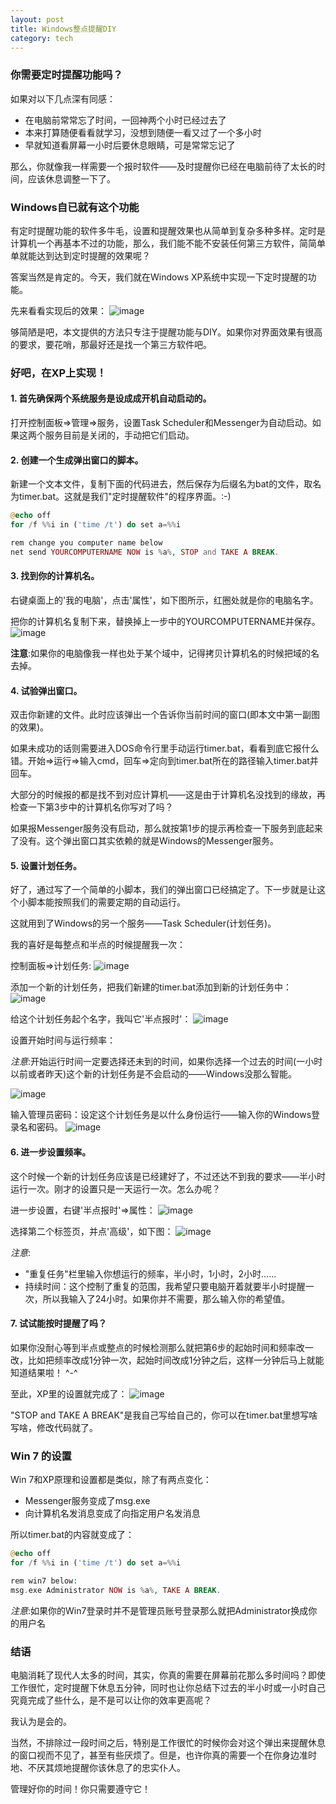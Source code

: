 ```yaml
---
layout: post
title: Windows整点提醒DIY
category: tech
---
```


### 你需要定时提醒功能吗？

如果对以下几点深有同感：

* 在电脑前常常忘了时间，一回神两个小时已经过去了
* 本来打算随便看看就学习，没想到随便一看又过了一个多小时
* 早就知道看屏幕一小时后要休息眼睛，可是常常忘记了

那么，你就像我一样需要一个报时软件——及时提醒你已经在电脑前待了太长的时间，应该休息调整一下了。

### Windows自已就有这个功能

有定时提醒功能的软件多牛毛，设置和提醒效果也从简单到复杂多种多样。定时是计算机一个再基本不过的功能，那么，我们能不能不安装任何第三方软件，简简单单就能达到达到定时提醒的效果呢？

答案当然是肯定的。今天，我们就在Windows XP系统中实现一下定时提醒的功能。

先来看看实现后的效果： 
![image](https://public.sn2.livefilestore.com/y1pltPnYdZg9WmJ6kjwJ5ZAQ4oAE9CFbcTQ-B-EcI4kvFm-cI4AWU4X8_m5owAfwievXt72MAzv9Bs2qojyIVOCjg/Qtz0Z%20-%20Imgur%20(1).png?psid=1)

够简陋是吧，本文提供的方法只专注于提醒功能与DIY。如果你对界面效果有很高的要求，要花哨，那最好还是找一个第三方软件吧。

### 好吧，在XP上实现！ 

#### 1. 首先确保两个系统服务是设成成开机自动启动的。

打开控制面板=>管理=>服务，设置Task Scheduler和Messenger为自动启动。如果这两个服务目前是关闭的，手动把它们启动。

#### 2. 创建一个生成弹出窗口的脚本。

新建一个文本文件，复制下面的代码进去，然后保存为后缀名为bat的文件，取名为timer.bat。这就是我们"定时提醒软件"的程序界面。:-)

``` php
@echo off
for /f %%i in ('time /t') do set a=%%i

rem change you computer name below
net send YOURCOMPUTERNAME NOW is %a%, STOP and TAKE A BREAK. 
```

#### 3. 找到你的计算机名。

右键桌面上的'我的电脑'，点击'属性'，如下图所示，红圈处就是你的电脑名字。

把你的计算机名复制下来，替换掉上一步中的YOURCOMPUTERNAME并保存。 
![image](https://public.sn2.livefilestore.com/y1pTTG8kpTlaaGuY8PoqXWaVrGIPswAG6A_kMKEmvhgVsGtm-lxivYyu9yN8kjGbIkO2P7anPA-9qF8NLSyp5vosQ/etZFE%20-%20Imgur.png?psid=1) 

**注意**:如果你的电脑像我一样也处于某个域中，记得拷贝计算机名的时候把域的名去掉。

#### 4. 试验弹出窗口。

双击你新建的文件。此时应该弹出一个告诉你当前时间的窗口(即本文中第一副图的效果)。

如果未成功的话则需要进入DOS命令行里手动运行timer.bat，看看到底它报什么错。开始=>运行=>输入cmd，回车=>定向到timer.bat所在的路径输入timer.bat并回车。

大部分的时候报的都是找不到对应计算机——这是由于计算机名没找到的缘故，再检查一下第3步中的计算机名你写对了吗？

如果报Messenger服务没有启动，那么就按第1步的提示再检查一下服务到底起来了没有。这个弹出窗口其实依赖的就是Windows的Messenger服务。

#### 5. 设置计划任务。

好了，通过写了一个简单的小脚本，我们的弹出窗口已经搞定了。下一步就是让这个小脚本能按照我们的需要定期的自动运行。

这就用到了Windows的另一个服务——Task Scheduler(计划任务)。

我的喜好是每整点和半点的时候提醒我一次：

控制面板=>计划任务: 
![image](https://public.sn2.livefilestore.com/y1pjO9hiILKH4ZgOCcGzhpMSLf_2oPtGgFs1QWAn_CWVePNsuX5tHgaQpVu9FjslZ36W2vS09azflMUEtb1-Ku2cQ/mJHny%20-%20Imgur.png?psid=1)

添加一个新的计划任务，把我们新建的timer.bat添加到新的计划任务中：
![image](https://public.sn2.livefilestore.com/y1p55QP2q1mwFxhhDEI_SUFBvGKYpQ1KCS-3oFoqWqYo7NVJkRZz3UueCF7MYOQVeeR8pRuX8TEA4iurVmuioyP4A/w7cjw%20-%20Imgur.png?psid=1)

给这个计划任务起个名字，我叫它'半点报时'： 
![image](https://public.sn2.livefilestore.com/y1pTTG8kpTlaaHmvdXZqMSIwfO8i6y7oJh4O_4lnFNkKK2UIvLYzogMSX-QOwlRleOqy_xtzz4sps4fXFYNHGYwrw/59gfV%20-%20Imgur.png?psid=1)

设置开始时间与运行频率：

*注意*:开始运行时间一定要选择还未到的时间，如果你选择一个过去的时间(一小时以前或者昨天)这个新的计划任务是不会启动的——Windows没那么智能。

![image](https://public.sn2.livefilestore.com/y1pTTG8kpTlaaFMYr1wXaRL2eBdo_bYgcjEAXb4d_v8oDmmnn9vPnYQ0bPt_BiCtxbxd1pf9MeYEknUUNuZ-vQqFg/iid0I%20-%20Imgur.png?psid=1)

输入管理员密码：设定这个计划任务是以什么身份运行——输入你的Windows登录名和密码。 
![image](https://public.sn2.livefilestore.com/y1pxqA_Xdt4UaOJXmILMhOShjBIvSyqWOQLskU1Ajoy-ym24o2ttNVYgXeQyupB9Dyyc8kYDzo5-KMx0a6zTswp-g/ZGVQd%20-%20Imgur.png?psid=1)

#### 6. 进一步设置频率。

这个时候一个新的计划任务应该是已经建好了，不过还达不到我的要求——半小时运行一次。刚才的设置只是一天运行一次。怎么办呢？

进一步设置，右键'半点报时'=>属性：
![image](https://public.sn2.livefilestore.com/y1p9M-GZFBS5Xy3e1k3MP5wEs42Yuung-JDwuuiDnIhnZgya3HwnYt21GA44Njt5gP1IFRBWzqjxUz8NkxutxBiow/VZZDc%20-%20Imgur.png?psid=1)

选择第二个标签页，并点'高级'，如下图：
![image](https://public.sn2.livefilestore.com/y1p55QP2q1mwFyEnCKhzCLszs4rxVnjHRIzB80YraGiZUAs1IUWcP_h5q9rf47OYK1r-5u6dlh7OB3qwf1IA_oukA/wEdVF%20-%20Imgur.png?psid=1)

*注意*:

* "重复任务"栏里输入你想运行的频率，半小时，1小时，2小时…… 
* 持续时间：这个控制了重复的范围，我希望只要电脑开着就要半小时提醒一次，所以我输入了24小时。如果你并不需要，那么输入你的希望值。

#### 7. 试试能按时提醒了吗？

如果你没耐心等到半点或整点的时候检测那么就把第6步的起始时间和频率改一改，比如把频率改成1分钟一次，起始时间改成1分钟之后，这样一分钟后马上就能知道结果啦！ ^-^

至此，XP里的设置就完成了：
![image](https://public.sn2.livefilestore.com/y1pltPnYdZg9WmJ6kjwJ5ZAQ4oAE9CFbcTQ-B-EcI4kvFm-cI4AWU4X8_m5owAfwievXt72MAzv9Bs2qojyIVOCjg/Qtz0Z%20-%20Imgur%20(1).png?psid=1)

"STOP and TAKE A BREAK"是我自己写给自己的，你可以在timer.bat里想写啥写啥，修改代码就了。

### Win 7 的设置

Win 7和XP原理和设置都是类似，除了有两点变化：

* Messenger服务变成了msg.exe
* 向计算机名发消息变成了向指定用户名发消息

所以timer.bat的内容就变成了：

``` php
@echo off
for /f %%i in ('time /t') do set a=%%i

rem win7 below:
msg.exe Administrator NOW is %a%, TAKE A BREAK. 
```

*注意*:如果你的Win7登录时并不是管理员账号登录那么就把Administrator换成你的用户名

### 结语

电脑消耗了现代人太多的时间，其实，你真的需要在屏幕前花那么多时间吗？即使工作很忙，定时提醒下休息五分钟，同时也让你总结下过去的半小时或一小时自己究竟完成了些什么，是不是可以让你的效率更高呢？

我认为是会的。

当然，不排除过一段时间之后，特别是工作很忙的时候你会对这个弹出来提醒休息的窗口视而不见了，甚至有些厌烦了。但是，也许你真的需要一个在你身边准时地、不厌其烦地提醒你该休息了的忠实仆人。

管理好你的时间！你只需要遵守它！

